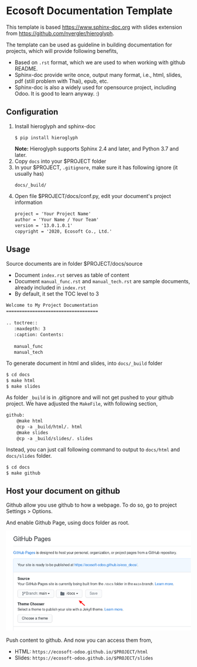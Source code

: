# Ecosoft Documentation Template

This template is based https://www.sphinx-doc.org with slides extension from https://github.com/nyergler/hieroglyph.

The template can be used as guideline in building documentation for projects, which will provide following benefits,

* Based on `.rst` format, which we are used to when working with github README.
* Sphinx-doc provide write once, output many format, i.e., html, slides, pdf (still problem with Thai), epub, etc.
* Sphinx-doc is also a widely used for opensource project, including Odoo. It is good to learn anyway. :)

## Configuration

1. Install hieroglyph and sphinx-doc
    ```
    $ pip install hieroglyph
    ```
   **Note:** Hieroglyph supports Sphinx 2.4 and later, and Python 3.7 and later.
2. Copy `docs` into your $PROJECT folder
3. In your $PROJECT, `.gitignore`, make sure it has following ignore (it usually has)
    ```
    docs/_build/
    ```
4. Open file $PROJECT/docs/conf.py, edit your document's project information
    ```
    project = 'Your Project Name'
    author = 'Your Name / Your Team'
    version = '13.0.1.0.1'
    copyright = '2020, Ecosoft Co., Ltd.'
    ```

## Usage

Source documents are in folder $PROJECT/docs/source

* Document `index.rst` serves as table of content
* Document `manual_func.rst` and `manual_tech.rst` are sample documents, already included in `index.rst`
* By default, it set the TOC level to 3
```
Welcome to My Project Documentation
===================================

.. toctree::
   :maxdepth: 3
   :caption: Contents:

   manual_func
   manual_tech
```

To generate document in html and slides, into `docs/_build` folder 
```
$ cd docs
$ make html
$ make slides
```

As folder `_build` is in .gitignore and will not get pushed to your github project.
We have adjusted the `MakeFile`, with following section,
```
github:
	@make html
	@cp -a _build/html/. html
	@make slides
	@cp -a _build/slides/. slides
```

Instead, you can just call following command to output to `docs/html` and `docs/slides` folder.
```
$ cd docs
$ make github
```

## Host your document on github

Github allow you use github to how a webpage. To do so, go to project Settings > Options.

And enable Github Page, using docs folder as root.

![Github Page](github_page.png)

Push content to github. And now you can access them from,

* HTML: `https://ecosoft-odoo.github.io/$PROJECT/html`
* Slides: `https://ecosoft-odoo.github.io/$PROJECT/slides`